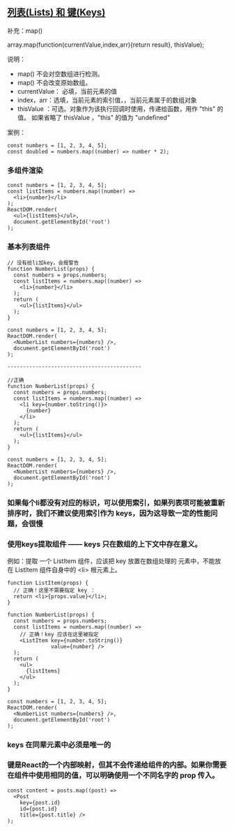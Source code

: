 ## [列表(Lists) 和 键(Keys)](http://www.css88.com/react/docs/lists-and-keys.html)

补充：map()

array.map(function(currentValue,index,arr){return result}, thisValue);

说明：

* map() 不会对空数组进行检测。
* map() 不会改变原始数组。
* currentValue： 必填，当前元素的值
* index，arr：选填，当前元素的索引值，，当前元素属于的数组对象
* thisValue	：可选。对象作为该执行回调时使用，传递给函数，用作 "this" 的值。
如果省略了 thisValue ，"this" 的值为 "undefined"

案例：

	const numbers = [1, 2, 3, 4, 5];
	const doubled = numbers.map((number) => number * 2);

### 多组件渲染

	const numbers = [1, 2, 3, 4, 5];
	const listItems = numbers.map((number) =>
	  <li>{number}</li>
	);
	ReactDOM.render(
	  <ul>{listItems}</ul>,
	  document.getElementById('root')
	); 

### 基本列表组件
	
	// 没有给li加key，会报警告
	function NumberList(props) {
	  const numbers = props.numbers;
	  const listItems = numbers.map((number) =>
	    <li>{number}</li>
	  );
	  return (
	    <ul>{listItems}</ul>
	  );
	}
	
	const numbers = [1, 2, 3, 4, 5];
	ReactDOM.render(
	  <NumberList numbers={numbers} />,
	  document.getElementById('root')
	);

	-------------------------------------------

	//正确
	function NumberList(props) {
	  const numbers = props.numbers;
	  const listItems = numbers.map((number) =>
	    <li key={number.toString()}>
	      {number}
	    </li>
	  );
	  return (
	    <ul>{listItems}</ul>
	  );
	}
	
	const numbers = [1, 2, 3, 4, 5];
	ReactDOM.render(
	  <NumberList numbers={numbers} />,
	  document.getElementById('root')
	);

### 如果每个li都没有对应的标识，可以使用索引，如果列表项可能被重新排序时，我们不建议使用索引作为 keys，因为这导致一定的性能问题，会很慢

### 使用keys提取组件 —— keys 只在数组的上下文中存在意义。

例如：提取 一个 ListItem 组件，应该把 key 放置在数组处理的 <ListItem /> 元素中，不能放在 ListItem 组件自身中的 <li\> 根元素上。

	function ListItem(props) {
	  // 正确！这里不需要指定 key ：
	  return <li>{props.value}</li>;
	}
	
	function NumberList(props) {
	  const numbers = props.numbers;
	  const listItems = numbers.map((number) =>
	    // 正确！key 应该在这里被指定
	    <ListItem key={number.toString()}
	              value={number} />
	  );
	  return (
	    <ul>
	      {listItems}
	    </ul>
	  );
	}
	
	const numbers = [1, 2, 3, 4, 5];
	ReactDOM.render(
	  <NumberList numbers={numbers} />,
	  document.getElementById('root')
	);

### keys 在同辈元素中必须是唯一的

### 键是React的一个内部映射，但其不会传递给组件的内部。如果你需要在组件中使用相同的值，可以明确使用一个不同名字的 prop 传入。
	
	const content = posts.map((post) =>
	  <Post
	    key={post.id}
	    id={post.id}
	    title={post.title} />
	);



